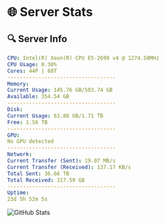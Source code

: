 # 🌐 Server Stats
## 🔍 Server Info
```yaml
CPU: Intel(R) Xeon(R) CPU E5-2699 v4 @ 1274.58MHz
CPU Usage: 0.30%
Cores: 44P | 88T
-----------------------------------
Memory:
Current Usage: 145.76 GB/503.74 GB
Available: 354.54 GB
-----------------------------------
Disk:
Current Usage: 63.88 GB/1.71 TB
Free: 1.56 TB
-----------------------------------
GPU:
No GPU detected
-----------------------------------
Network:
Current Transfer (Sent): 19.07 MB/s
Current Transfer (Received): 137.17 KB/s
Total Sent: 36.66 TB
Total Received: 317.59 GB
-----------------------------------
Uptime:
23d 5h 52m 5s
```
![GitHub Stats](https://img.shields.io/badge/Updated-2025-03-31_03:14:54-blue)